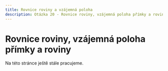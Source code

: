 ```yaml
---
title: Rovnice roviny a vzájemná poloha
description: Otázka 20 - Rovnice roviny, vzájemná poloha přímky a roviny
---
```


# Rovnice roviny, vzájemná poloha přímky a roviny

Na této stránce ještě stále pracujeme.
